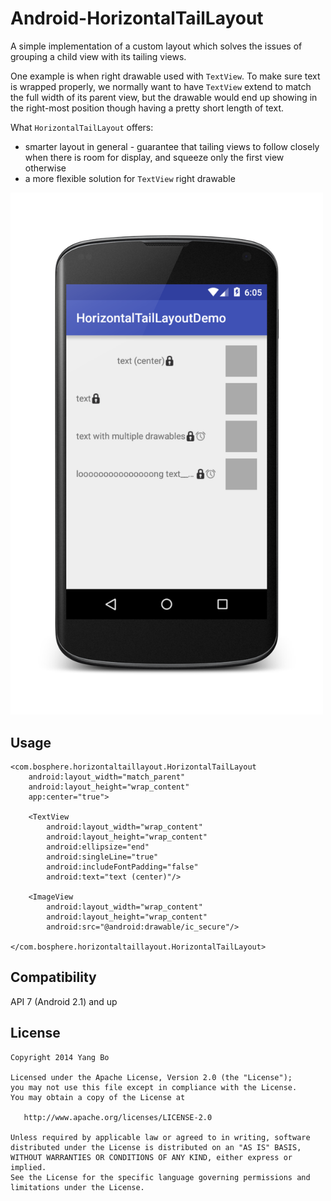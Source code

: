 Android-HorizontalTailLayout
============================

A simple implementation of a custom layout which solves the issues of grouping a child view with its tailing views. 

One example is when right drawable used with `TextView`. To make sure text is wrapped properly, we normally want to have `TextView` extend to match the full width of its parent view, but the drawable would end up showing in the right-most position though having a pretty short length of text. 

What `HorizontalTailLayout` offers:
* smarter layout in general - guarantee that tailing views to follow closely when there is room for display, and squeeze only the first view otherwise
* a more flexible solution for `TextView` right drawable

<img src="./arts/demo.png" width="500">

Usage
-----

```
<com.bosphere.horizontaltaillayout.HorizontalTailLayout
    android:layout_width="match_parent"
    android:layout_height="wrap_content"
    app:center="true">

    <TextView
        android:layout_width="wrap_content"
        android:layout_height="wrap_content"
        android:ellipsize="end"
        android:singleLine="true"
        android:includeFontPadding="false"
        android:text="text (center)"/>

    <ImageView
        android:layout_width="wrap_content"
        android:layout_height="wrap_content"
        android:src="@android:drawable/ic_secure"/>

</com.bosphere.horizontaltaillayout.HorizontalTailLayout>
```

Compatibility
-------------

API 7 (Android 2.1) and up

License
-------

    Copyright 2014 Yang Bo

    Licensed under the Apache License, Version 2.0 (the "License");
    you may not use this file except in compliance with the License.
    You may obtain a copy of the License at
    
       http://www.apache.org/licenses/LICENSE-2.0
    
    Unless required by applicable law or agreed to in writing, software
    distributed under the License is distributed on an "AS IS" BASIS,
    WITHOUT WARRANTIES OR CONDITIONS OF ANY KIND, either express or implied.
    See the License for the specific language governing permissions and
    limitations under the License.
